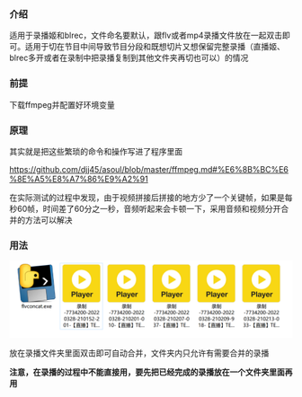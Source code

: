 ### 介绍

适用于录播姬和blrec，文件命名要默认，跟flv或者mp4录播文件放在一起双击即可。适用于切在节目中间导致节目分段和既想切片又想保留完整录播（直播姬、blrec多开或者在录制中把录播复制到其他文件夹再切也可以）的情况

### 前提

下载ffmpeg并配置好环境变量

### 原理

其实就是把这些繁琐的命令和操作写进了程序里面

https://github.com/djj45/asoul/blob/master/ffmpeg.md#%E6%8B%BC%E6%8E%A5%E8%A7%86%E9%A2%91

在实际测试的过程中发现，由于视频拼接后拼接的地方少了一个关键帧，如果是每秒60帧，时间差了60分之一秒，音频听起来会卡顿一下，采用音频和视频分开合并的方法可以解决

### 用法

<img src="Snipaste_2022-03-28_21-20-40.png" alt="Snipaste_2022-03-28_21-20-40" width=700 />

放在录播文件夹里面双击即可自动合并，文件夹内只允许有需要合并的录播

**注意，在录播的过程中不能直接用，要先把已经完成的录播放在一个文件夹里面再用**